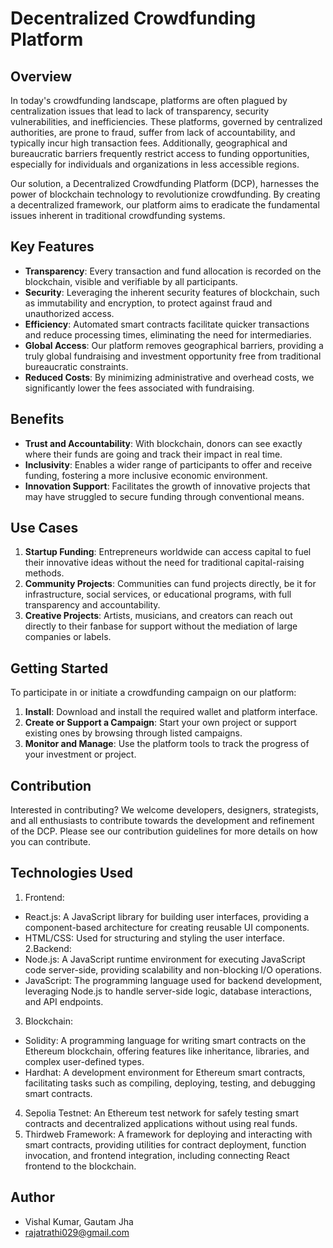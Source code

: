 # Decentralized Crowdfunding Platform

## Overview

In today's crowdfunding landscape, platforms are often plagued by centralization issues that lead to lack of transparency, security vulnerabilities, and inefficiencies. These platforms, governed by centralized authorities, are prone to fraud, suffer from lack of accountability, and typically incur high transaction fees. Additionally, geographical and bureaucratic barriers frequently restrict access to funding opportunities, especially for individuals and organizations in less accessible regions.

Our solution, a Decentralized Crowdfunding Platform (DCP), harnesses the power of blockchain technology to revolutionize crowdfunding. By creating a decentralized framework, our platform aims to eradicate the fundamental issues inherent in traditional crowdfunding systems.

## Key Features

- **Transparency**: Every transaction and fund allocation is recorded on the blockchain, visible and verifiable by all participants.
- **Security**: Leveraging the inherent security features of blockchain, such as immutability and encryption, to protect against fraud and unauthorized access.
- **Efficiency**: Automated smart contracts facilitate quicker transactions and reduce processing times, eliminating the need for intermediaries.
- **Global Access**: Our platform removes geographical barriers, providing a truly global fundraising and investment opportunity free from traditional bureaucratic constraints.
- **Reduced Costs**: By minimizing administrative and overhead costs, we significantly lower the fees associated with fundraising.

## Benefits

- **Trust and Accountability**: With blockchain, donors can see exactly where their funds are going and track their impact in real time.
- **Inclusivity**: Enables a wider range of participants to offer and receive funding, fostering a more inclusive economic environment.
- **Innovation Support**: Facilitates the growth of innovative projects that may have struggled to secure funding through conventional means.

## Use Cases

1. **Startup Funding**: Entrepreneurs worldwide can access capital to fuel their innovative ideas without the need for traditional capital-raising methods.
2. **Community Projects**: Communities can fund projects directly, be it for infrastructure, social services, or educational programs, with full transparency and accountability.
3. **Creative Projects**: Artists, musicians, and creators can reach out directly to their fanbase for support without the mediation of large companies or labels.

## Getting Started

To participate in or initiate a crowdfunding campaign on our platform:

1. **Install**: Download and install the required wallet and platform interface.
2. **Create or Support a Campaign**: Start your own project or support existing ones by browsing through listed campaigns.
3. **Monitor and Manage**: Use the platform tools to track the progress of your investment or project.

## Contribution

Interested in contributing? We welcome developers, designers, strategists, and all enthusiasts to contribute towards the development and refinement of the DCP. Please see our contribution guidelines for more details on how you can contribute.

## Technologies Used
1. Frontend:
- React.js: A JavaScript library for building user interfaces, providing a component-based architecture for creating reusable UI components.
- HTML/CSS: Used for structuring and styling the user interface.
2.Backend:
- Node.js: A JavaScript runtime environment for executing JavaScript code server-side, providing scalability and non-blocking I/O operations.
- JavaScript: The programming language used for backend development, leveraging Node.js to handle server-side logic, database interactions, and API endpoints.
3. Blockchain:
- Solidity: A programming language for writing smart contracts on the Ethereum blockchain, offering features like inheritance, libraries, and complex user-defined types.
- Hardhat: A development environment for Ethereum smart contracts, facilitating tasks such as compiling, deploying, testing, and debugging smart contracts.
4. Sepolia Testnet: 
An Ethereum test network for safely testing smart contracts and decentralized applications without using real funds.
5. Thirdweb Framework:
 A framework for deploying and interacting with smart contracts, providing utilities for contract deployment, function invocation, and frontend integration, including connecting React frontend to the blockchain.


## Author
- Vishal Kumar, Gautam Jha
- rajatrathi029@gmail.com
